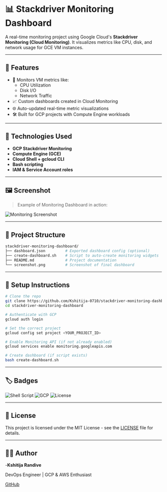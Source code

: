 # 📊 Stackdriver Monitoring Dashboard

A real-time monitoring project using Google Cloud's **Stackdriver Monitoring (Cloud Monitoring)**. It visualizes metrics like CPU, disk, and network usage for GCE VM instances.

---

## 🚀 Features

- 📡 Monitors VM metrics like:
  - CPU Utilization
  - Disk I/O
  - Network Traffic
- 📈 Custom dashboards created in Cloud Monitoring
- 🌐 Auto-updated real-time metric visualizations
- 🛠️ Built for GCP projects with Compute Engine workloads

---

## 🧰 Technologies Used

- **GCP Stackdriver Monitoring**
- **Compute Engine (GCE)**
- **Cloud Shell + gcloud CLI**
- **Bash scripting**
- **IAM & Service Account roles**

---

## 🖼️ Screenshot

> Example of Monitoring Dashboard in action:

![Monitoring Screenshot](dashboard.png)

---

## 📁 Project Structure

```bash
stackdriver-monitoring-dashboard/
├── dashboard.json         # Exported dashboard config (optional)
├── create-dashboard.sh    # Script to auto-create monitoring widgets
├── README.md              # Project documentation
└── screenshot.png         # Screenshot of final dashboard
```

---

## 📌 Setup Instructions

```bash
# Clone the repo
git clone https://github.com/Kshitija-0710/stackdriver-monitoring-dashboard.git
cd stackdriver-monitoring-dashboard

# Authenticate with GCP
gcloud auth login

# Set the correct project
gcloud config set project <YOUR_PROJECT_ID>

# Enable Monitoring API (if not already enabled)
gcloud services enable monitoring.googleapis.com

# Create dashboard (if script exists)
bash create-dashboard.sh
```

---

## 🏷️ Badges

![Shell Script](https://img.shields.io/badge/Bash-Script-informational?style=flat&logo=gnu-bash)
![GCP](https://img.shields.io/badge/GCP-Monitoring-blue)
![License](https://img.shields.io/badge/License-MIT-green)

---

## 📘 License

This project is licensed under the MIT License - see the [LICENSE](LICENSE) file for details.

---
## 🧑‍💻 Author

-**Kshitija Randive** 

DevOps Engineer | GCP & AWS Enthusiast

[GitHub](https://github.com/Kshitija-0710)
